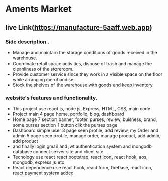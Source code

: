 # Aments Market

## live Link(https://manufacture-5aaff.web.app)

### Side description..

- Manage and maintain the storage conditions of goods received in the warehouse.
- Coordinate retail space activities, dispose of trash and manage the cleanliness of the storeroom.
- Provide customer service since they work in a visible space on the floor while arranging merchandise.
- Stock the shelves of the warehouse with goods and keep inventory.

### website's features and functionality.

- This project use react js, node js, Express, HTML, CSS, main code
- Project main 4 page home, portfolio, blog, dashboard
- Home page 7 section banner, footer, purses, review, buisness, brand, some purses section 1 button clik the purses page
- Dashboard simple user 3 page seen profile, add review, my Order and admin 5 page seen profile, manage order, manage product, add admin, add product
- and finally login gmail and jwt authentication system and mongodb database connect server site and client site
- Tecnology use react react bootstrap, react icon, react hook, aos, mongodb, express js etc
- React dependence use react hook, react form, firebase, react icon, react payment system added
